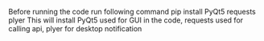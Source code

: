 Before running the code run following command
  pip install PyQt5 requests plyer
This will install PyQt5 used for GUI in the code, requests used for calling api, plyer for desktop notification

